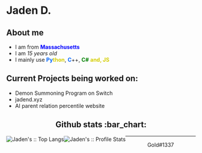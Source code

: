 # Jaden D.

<h2 align="">About me</h2>
<p align="">
 <ul align="">
  <li align="">I am from <b style="color:blue;">Massachusetts</b></li>
  <li align="">I am <i>15 years old</i></li>
  <li align="">I mainly use <b style="color:#0366fc;">Py</b><b style="color:#d4cd00;">thon</b>, <b style="color:#0366fc;">C</b>++, <b style="color:green;">C#</b> <b style="color:#d4cd00;">and, JS</b></li>
  
 </ul>

</p>

<h2 align="">Current Projects being worked on:</h2>

<ul align="">
  <li align="">Demon Summoning Program on Switch</li>
  <li align="">jadend.xyz</li>
  <li align="">AI parent relation percentile website</li>
</ul>


<h2 align="center">Github stats :bar_chart:</h2>

<div style="float:left;"><img src="https://github-readme-stats.vercel.app/api/top-langs/?username=goldenjayz&langs_count=10&theme=tokyonight&layout=compact" alt="Jaden's :: Top Langs" /></div>

<div style="float:left;"><img src="https://github-readme-stats.vercel.app/api?username=goldenjayz&show_icons=true&theme=synthwave" alt="Jaden's :: Profile Stats" /></div>

---
<p align="center">
Gold#1337
</p>
